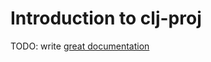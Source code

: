 # Introduction to clj-proj

TODO: write [great documentation](http://jacobian.org/writing/great-documentation/what-to-write/)
